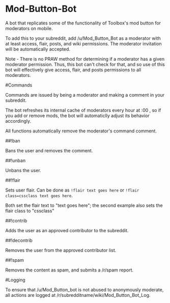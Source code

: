 # Mod-Button-Bot
A bot that replicates some of the functionality of Toolbox's mod button for moderators on mobile.

To add this to your subreddit, add /u/Mod_Button_Bot as a moderator with at least access, flair, posts, and wiki permissions. The moderator invitation will be automatically accepted.

Note - There is no PRAW method for determining if a moderator has a given moderator permission. Thus, this bot can't check for that, and so use of this bot will effectively give access, flair, and posts permissions to all moderators.

#Commands

Commands are issued by being a moderator and making a comment in your subreddit.

The bot refreshes its internal cache of moderators every hour at :00 , so if you add or remove mods, the bot will automaticlly adjust its behavior accordingly.

All functions automatically remove the moderator's command comment.

##!ban

Bans the user and removes the comment.

##!unban

Unbans the user.

##!flair

Sets user flair. Can be done as `!flair text goes here` or `!flair class=cssclass text goes here`.

Both set the flair text to "text goes here"; the second example also sets the flair class to "cssclass"

##!contrib

Adds the user as an approved contributor to the subreddit.

##!decontrib

Removes the user from the approved contributor list.

##!spam

Removes the content as spam, and submits a /r/spam report.

#Logging

To ensure that /u/Mod\_Button\_bot is not abused to anonymously moderate, all actions are logged at /r/subredditname/wiki/Mod\_Button\_Bot\_Log.
